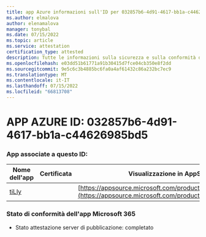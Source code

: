 ```yaml
---
title: app Azure informazioni sull'ID per 032857b6-4d91-4617-bb1a-c44626985bd5
ms.author: elmalova
author: elenamalova
manager: tonybal
ms.date: 07/15/2022
ms.topic: article
ms.service: attestation
certification_type: attested
description: Tutte le informazioni sulla sicurezza e sulla conformità disponibili per 032857b6-4d91-4617-bb1a-c44626985bd5.
ms.openlocfilehash: e03dd51b61771a91b30415d7fce04cb350e8f2dd
ms.sourcegitcommit: 9e5c6c3b4885bc6fa0a4af61432c86a232bc7ec9
ms.translationtype: MT
ms.contentlocale: it-IT
ms.lasthandoff: 07/15/2022
ms.locfileid: "66813708"
---
```

# <a name="azure-app-id-032857b6-4d91-4617-bb1a-c44626985bd5"></a>APP AZURE ID: 032857b6-4d91-4617-bb1a-c44626985bd5


### <a name="apps-associated-with-this-id"></a>App associate a questo ID:
| **Nome dell'app** | **Certificata** | **Visualizzazione in AppSource** |
|--------------|---------------|-----------------------|
| [tiLly](../forward/WA200003825.md) |  | [https://appsource.microsoft.com/product/office/WA200003825](https://appsource.microsoft.com/product/office/WA200003825) |

### <a name="microsoft-365-app-compliance-status"></a>Stato di conformità dell'app Microsoft 365
- Stato attestazione server di pubblicazione: completato
